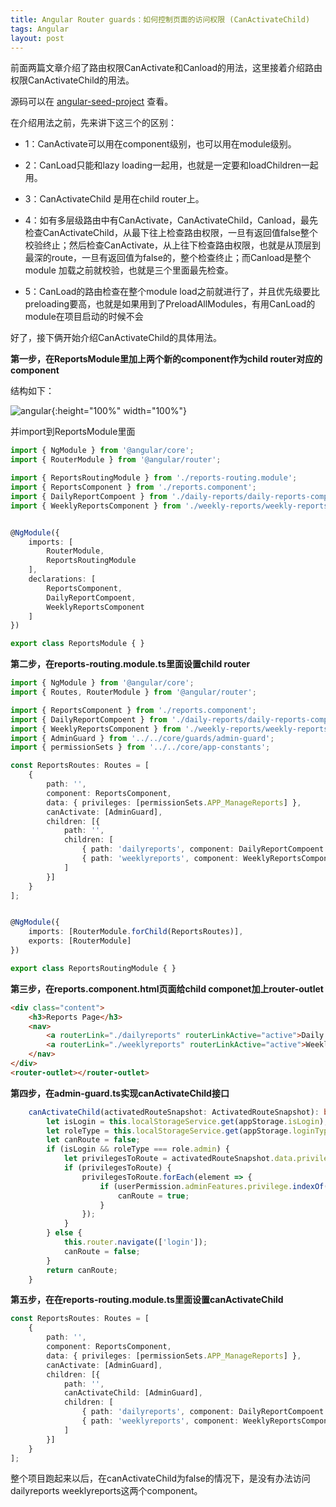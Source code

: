 ```yaml
---
title: Angular Router guards：如何控制页面的访问权限 (CanActivateChild)
tags: Angular
layout: post
---
```



前面两篇文章介绍了路由权限CanActivate和Canload的用法，这里接着介绍路由权限CanActivateChild的用法。


源码可以在 [angular-seed-project](https://github.com/HpArt/angular-seed-project) 查看。


在介绍用法之前，先来讲下这三个的区别：

- 1：CanActivate可以用在component级别，也可以用在module级别。

- 2：CanLoad只能和lazy loading一起用，也就是一定要和loadChildren一起用。

- 3：CanActivateChild 是用在child router上。

- 4：如有多层级路由中有CanActivate，CanActivateChild，Canload，最先检查CanActivateChild，从最下往上检查路由权限，一旦有返回值false整个校验终止；然后检查CanActivate，从上往下检查路由权限，也就是从顶层到最深的route，一旦有返回值为false的，整个检查终止；而Canload是整个module 加载之前就校验，也就是三个里面最先检查。

- 5：CanLoad的路由检查在整个module load之前就进行了，并且优先级要比preloading要高，也就是如果用到了PreloadAllModules，有用CanLoad的module在项目启动的时候不会


好了，接下俩开始介绍CanActivateChild的具体用法。


**第一步，在ReportsModule里加上两个新的component作为child router对应的component**


结构如下：

![angular](https://HpArt.github.io/assets/images/posts/angular/angular-router-canactivatedchild-1.png){:height="100%" width="100%"}

并import到ReportsModule里面
```ts
import { NgModule } from '@angular/core';
import { RouterModule } from '@angular/router';

import { ReportsRoutingModule } from './reports-routing.module';
import { ReportsComponent } from './reports.component';
import { DailyReportCompoent } from './daily-reports/daily-reports-component';
import { WeeklyReportsComponent } from './weekly-reports/weekly-reports-component';


@NgModule({
    imports: [
        RouterModule,
        ReportsRoutingModule
    ],
    declarations: [
        ReportsComponent,
        DailyReportCompoent,
        WeeklyReportsComponent
    ]
})

export class ReportsModule { }
```


**第二步，在reports-routing.module.ts里面设置child router**

```ts
import { NgModule } from '@angular/core';
import { Routes, RouterModule } from '@angular/router';

import { ReportsComponent } from './reports.component';
import { DailyReportCompoent } from './daily-reports/daily-reports-component';
import { WeeklyReportsComponent } from './weekly-reports/weekly-reports-component';
import { AdminGuard } from '../../core/guards/admin-guard';
import { permissionSets } from '../../core/app-constants';

const ReportsRoutes: Routes = [
    {
        path: '',
        component: ReportsComponent,
        data: { privileges: [permissionSets.APP_ManageReports] },
        canActivate: [AdminGuard],
        children: [{
            path: '',
            children: [
                { path: 'dailyreports', component: DailyReportCompoent },
                { path: 'weeklyreports', component: WeeklyReportsComponent }
            ]
        }]
    }
];


@NgModule({
    imports: [RouterModule.forChild(ReportsRoutes)],
    exports: [RouterModule]
})

export class ReportsRoutingModule { }
```


**第三步，在reports.component.html页面给child componet加上router-outlet**
```html
<div class="content">
    <h3>Reports Page</h3>
    <nav>
        <a routerLink="./dailyreports" routerLinkActive="active">Daily Reports</a>
        <a routerLink="./weeklyreports" routerLinkActive="active">Weekly Reports</a>
    </nav>
</div>
<router-outlet></router-outlet>
```


**第四步，在admin-guard.ts实现canActivateChild接口**

```ts
    canActivateChild(activatedRouteSnapshot: ActivatedRouteSnapshot): boolean {
        let isLogin = this.localStorageService.get(appStorage.isLogin);
        let roleType = this.localStorageService.get(appStorage.loginType);
        let canRoute = false;
        if (isLogin && roleType === role.admin) {
            let privilegesToRoute = activatedRouteSnapshot.data.privileges;
            if (privilegesToRoute) {
                privilegesToRoute.forEach(element => {
                    if (userPermission.adminFeatures.privilege.indexOf(element) !== -1) {
                        canRoute = true;
                    }
                });
            }
        } else {
            this.router.navigate(['login']);
            canRoute = false;
        }
        return canRoute;
    }
```

**第五步，在在reports-routing.module.ts里面设置canActivateChild**

```ts
const ReportsRoutes: Routes = [
    {
        path: '',
        component: ReportsComponent,
        data: { privileges: [permissionSets.APP_ManageReports] },
        canActivate: [AdminGuard],
        children: [{
            path: '',
            canActivateChild: [AdminGuard],
            children: [
                { path: 'dailyreports', component: DailyReportCompoent },
                { path: 'weeklyreports', component: WeeklyReportsComponent }
            ]
        }]
    }
];
```

整个项目跑起来以后，在canActivateChild为false的情况下，是没有办法访问dailyreports weeklyreports这两个component。
